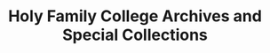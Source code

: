 ---
layout: repo
title: "Holy Family College Archives and Special Collections"
id: 14899
permalink: repos/14899/
---